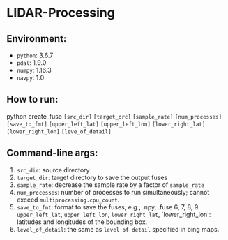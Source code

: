# LIDAR-Processing

## Environment:
* `python`: 3.6.7
* `pdal`: 1.9.0
* `numpy`: 1.16.3
* `navpy`: 1.0
  
## How to run:
python create_fuse `[src_dir]` `[target_drc]` `[sample_rate]` `[num_processes]` `[save_to_fmt]` `[upper_left_lat]` `[upper_left_lon]` `[lower_right_lat]` `[lower_right_lon]` `[leve_of_detail]`

## Command-line args:
1. `src_dir`: source directory
2. `target_dir`: target directory to save the output fuses
3. `sample_rate`: decrease the sample rate by a factor of `sample_rate`
4. `num_processes`: number of processes to run simultaneously; cannot exceed `multiprocessing.cpu_count`.
5. `save_to_fmt`: format to save the fuses, e.g., .npy, .fuse
6, 7, 8, 9. `upper_left_lat`, `upper_left_lon`, `lower_right_lat`, `lower_right_lon': latitudes and longitudes of the bounding box.
10. `level_of_detail`: the same as `level of detail` specified in bing maps.


